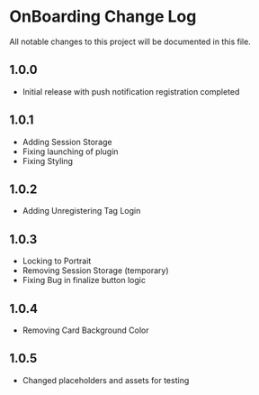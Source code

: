 # OnBoarding Change Log

All notable changes to this project will be documented in this file.

## 1.0.0

- Initial release with push notification registration completed

## 1.0.1
- Adding Session Storage
- Fixing launching of plugin
- Fixing Styling

## 1.0.2
- Adding Unregistering Tag Login

## 1.0.3
- Locking to Portrait
- Removing Session Storage (temporary)
- Fixing Bug in finalize button logic

## 1.0.4
- Removing Card Background Color

## 1.0.5
- Changed placeholders and assets for testing

